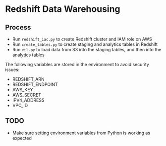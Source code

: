 Redshift Data Warehousing
=========================


Process
-------

- Run `redshift_iac.py` to create Redshift cluster and IAM role on AWS
- Run `create_tables.py` to create staging and analytics tables in Redshift
- Run `etl.py` to load data from S3 into the staging tables, and then into the analytics tables



The following variables are stored in the environment to avoid security issues:
- REDSHIFT_ARN
- REDSHIFT_ENDPOINT
- AWS_KEY
- AWS_SECRET
- IPV4_ADDRESS
- VPC_ID

TODO
----
- Make sure setting environment variables from Python is working as expected
